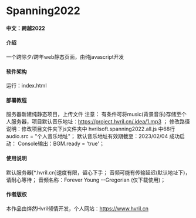 # Spanning2022
#### 中文：跨越2022


#### 介绍
一个跨除夕/跨年web静态页面，由纯javascript开发


#### 软件架构
运行：index.html


#### 部署教程

服务器新建纯静态项目，上传文件
注意：
    有条件可将music(背景音乐)存储至个人服务器，项目默认音乐地址：https://project.hvril.cn/.idea/1.mp3 ；
    修改路径说明：修改项目文件夹下js文件夹中 hvrilsoft.spanning2022.all.js 中68行 audio.src = "个人音乐地址"；
    默认音乐地址有效期截至：2023/02/04
成功启动：
    Console输出：BGM.ready = 'true'；

#### 使用说明

默认服务器[*.hvril.cn]速度有限，留心下手；
音频可能有传输延迟(默认地址下)，请耐心等待；
音频名称：Forever Young --Gregorian (仅下载使用)；


#### 作者版权
本作品由烨然Hvril倾情开发，个人网站：https://www.hvril.cn
